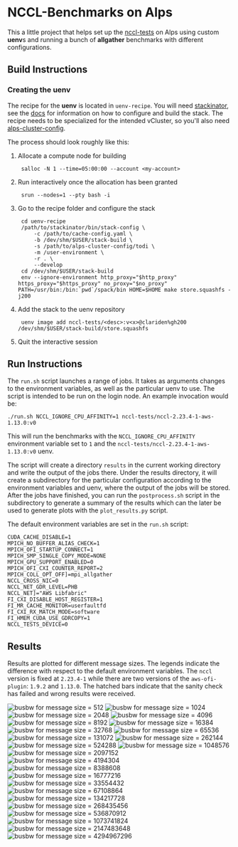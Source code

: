 # NCCL-Benchmarks on Alps

This a little project that helps set up the
[nccl-tests](https://github.com/NVIDIA/nccl-tests) on Alps using custom
**uenv**s and running a bunch of **allgather** benchmarks with different configurations.

## Build Instructions

### Creating the uenv

The recipe for the **uenv** is located in `uenv-recipe`. You will need
[stackinator](https://github.com/eth-cscs/stackinator), see the
[docs](https://eth-cscs.github.io/stackinator/configuring/) for information on
how to configure and build the stack. The recipe needs to be specialized for
the intended vCluster, so you'll also need
[alps-cluster-config](https://github.com/eth-cscs/alps-cluster-config).

The process should look roughly like this:

1. Allocate a compute node for building

        salloc -N 1 --time=05:00:00 --account <my-account>

2. Run interactively once the allocation has been granted

        srun --nodes=1 --pty bash -i

3. Go to the recipe folder and configure the stack

        cd uenv-recipe
        /path/to/stackinator/bin/stack-config \
            -c /path/to/cache-config.yaml \
            -b /dev/shm/$USER/stack-build \
            -s /path/to/alps-cluster-config/todi \
            -m /user-environment \
            -r . \
            --develop
        cd /dev/shm/$USER/stack-build
        env --ignore-environment http_proxy="$http_proxy" https_proxy="$https_proxy" no_proxy="$no_proxy" PATH=/usr/bin:/bin:`pwd`/spack/bin HOME=$HOME make store.squashfs -j200

4. Add the stack to the uenv repository

        uenv image add nccl-tests/<desc>:v<x>@clariden%gh200 /dev/shm/$USER/stack-build/store.squashfs

5. Quit the interactive session


## Run Instructions

The `run.sh` script launches a range of jobs. It takes as arguments changes to
the environment variables, as well as the particular uenv to use. The script is
intended to be run on the login node. An example invocation would be:

    ./run.sh NCCL_IGNORE_CPU_AFFINITY=1 nccl-tests/nccl-2.23.4-1-aws-1.13.0:v0

This will run the benchmarks with the `NCCL_IGNORE_CPU_AFFINITY` environment
variable set to `1` and the `nccl-tests/nccl-2.23.4-1-aws-1.13.0:v0` uenv.

The script will create a directory `results` in the current working directory
and write the output of the jobs there. Under the results directory, it will
create a subdirectory for the particular configuration according to the
environment variables and uenv, where the output of the jobs will be stored.
After the jobs have finished, you can run the `postprocess.sh` script in the
subdirectory to generate a summary of the results which can the later be used
to generate plots with the `plot_results.py` script.

The default environment variables are set in the `run.sh` script:

    
    CUDA_CACHE_DISABLE=1
    MPICH_NO_BUFFER_ALIAS_CHECK=1
    MPICH_OFI_STARTUP_CONNECT=1
    MPICH_SMP_SINGLE_COPY_MODE=NONE
    MPICH_GPU_SUPPORT_ENABLED=0
    MPICH_OFI_CXI_COUNTER_REPORT=2
    MPICH_COLL_OPT_OFF]=mpi_allgather
    NCCL_CROSS_NIC=0
    NCCL_NET_GDR_LEVEL=PHB
    NCCL_NET]="AWS Libfabric"
    FI_CXI_DISABLE_HOST_REGISTER=1
    FI_MR_CACHE_MONITOR=userfaultfd
    FI_CXI_RX_MATCH_MODE=software
    FI_HMEM_CUDA_USE_GDRCOPY=1
    NCCL_TESTS_DEVICE=0

## Results

Results are plotted for different message sizes. The legends indicate the difference with respect to the default environment variables.
The `nccl` version is fixed at `2.23.4-1` while there are two versions of the `aws-ofi-plugin`: `1.9.2` and `1.13.0`. The hatched bars
indicate that the sanity check has failed and wrong results were received.

![busbw for message size =  512        ](plots/busbw_vs_nodes_512.svg)
![busbw for message size =  1024       ](plots/busbw_vs_nodes_1024.svg)
![busbw for message size =  2048       ](plots/busbw_vs_nodes_2048.svg)
![busbw for message size =  4096       ](plots/busbw_vs_nodes_4096.svg)
![busbw for message size =  8192       ](plots/busbw_vs_nodes_8192.svg)
![busbw for message size =  16384      ](plots/busbw_vs_nodes_16384.svg)
![busbw for message size =  32768      ](plots/busbw_vs_nodes_32768.svg)
![busbw for message size =  65536      ](plots/busbw_vs_nodes_65536.svg)
![busbw for message size =  131072     ](plots/busbw_vs_nodes_131072.svg)
![busbw for message size =  262144     ](plots/busbw_vs_nodes_262144.svg)
![busbw for message size =  524288     ](plots/busbw_vs_nodes_524288.svg)
![busbw for message size =  1048576    ](plots/busbw_vs_nodes_1048576.svg)
![busbw for message size =  2097152    ](plots/busbw_vs_nodes_2097152.svg)
![busbw for message size =  4194304    ](plots/busbw_vs_nodes_4194304.svg)
![busbw for message size =  8388608    ](plots/busbw_vs_nodes_8388608.svg)
![busbw for message size =  16777216   ](plots/busbw_vs_nodes_16777216.svg)
![busbw for message size =  33554432   ](plots/busbw_vs_nodes_33554432.svg)
![busbw for message size =  67108864   ](plots/busbw_vs_nodes_67108864.svg)
![busbw for message size =  134217728  ](plots/busbw_vs_nodes_134217728.svg)
![busbw for message size =  268435456  ](plots/busbw_vs_nodes_268435456.svg)
![busbw for message size =  536870912  ](plots/busbw_vs_nodes_536870912.svg)
![busbw for message size =  1073741824 ](plots/busbw_vs_nodes_1073741824.svg)
![busbw for message size =  2147483648 ](plots/busbw_vs_nodes_2147483648.svg)
![busbw for message size =  4294967296 ](plots/busbw_vs_nodes_4294967296.svg)

